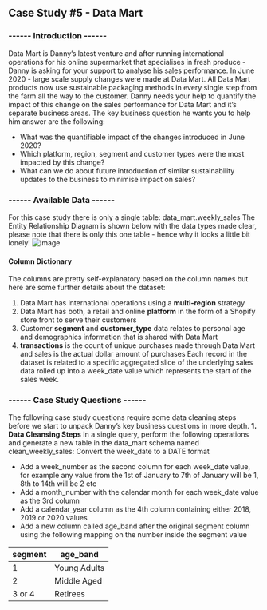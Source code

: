 ## Case Study #5 - Data Mart

### ------ Introduction ------
Data Mart is Danny’s latest venture and after running international operations for his online supermarket that specialises in fresh produce - Danny is asking for your support to analyse his sales performance.
In June 2020 - large scale supply changes were made at Data Mart. All Data Mart products now use sustainable packaging methods in every single step from the farm all the way to the customer.
Danny needs your help to quantify the impact of this change on the sales performance for Data Mart and it’s separate business areas.
The key business question he wants you to help him answer are the following:
- What was the quantifiable impact of the changes introduced in June 2020?
- Which platform, region, segment and customer types were the most impacted by this change?
- What can we do about future introduction of similar sustainability updates to the business to minimise impact on sales?
  
### ------ Available Data ------
For this case study there is only a single table: data_mart.weekly_sales
The Entity Relationship Diagram is shown below with the data types made clear, please note that there is only this one table - hence why it looks a little bit lonely!
![image](https://github.com/hanchihl/8-Week-SQL-Challenge/assets/89310493/116a3710-584a-4693-9470-da6a792a068a)

#### Column Dictionary
The columns are pretty self-explanatory based on the column names but here are some further details about the dataset:
1. Data Mart has international operations using a **multi-region** strategy
2. Data Mart has both, a retail and online **platform** in the form of a Shopify store front to serve their customers
3. Customer **segment** and **customer_type** data relates to personal age and demographics information that is shared with Data Mart
4. **transactions** is the count of unique purchases made through Data Mart and sales is the actual dollar amount of purchases
Each record in the dataset is related to a specific aggregated slice of the underlying sales data rolled up into a week_date value which represents the start of the sales week.

### ------ Case Study Questions ------
The following case study questions require some data cleaning steps before we start to unpack Danny’s key business questions in more depth.
**1. Data Cleansing Steps**
In a single query, perform the following operations and generate a new table in the data_mart schema named clean_weekly_sales:
Convert the week_date to a DATE format
- Add a week_number as the second column for each week_date value, for example any value from the 1st of January to 7th of January will be 1, 8th to 14th will be 2 etc
- Add a month_number with the calendar month for each week_date value as the 3rd column
- Add a calendar_year column as the 4th column containing either 2018, 2019 or 2020 values
- Add a new column called age_band after the original segment column using the following mapping on the number inside the segment value
  
|segment|	age_band|
|------|-----|
|1|	Young Adults|
|2|	Middle Aged|
|3 or 4|	Retirees|
